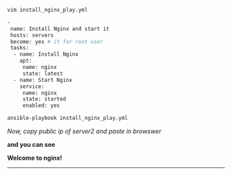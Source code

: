 

```bash
vim install_nginx_play.yml
```

```bash
-
 name: Install Nginx and start it
 hosts: servers
 become: yes # it for root user
 tasks:
  - name: Install Nginx
    apt:
     name: nginx
     state: latest
  - name: Start Nginx
    service:
     name: nginx
     state: started
     enabled: yes
```

```bash
ansible-playbook install_nginx_play.yml
```

*Now, copy public ip of server2 and paste in browswer*

**and you can see**

**Welcome to nginx!**


---
